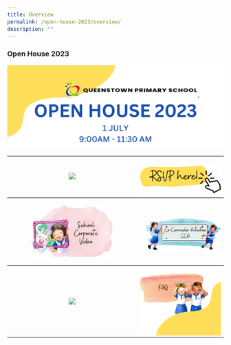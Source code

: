 ```yaml
---
title: Overview
permalink: /open-house-2023/overview/
description: ""
---
```

### **Open House 2023**

![](/images/Open%20House%202023/oh23-header.png)

<table style="width:100%">
	<tbody><tr>
		<th style="width:55%">
<p><a href="/open-house-2023/schedule/">
<img style="width:80%" src="/images/Open%20House%202023/oh23-schedule.png">
</a></p>
		</th><th style="width:60%">
<p><a href="/open-house-2023/rsvp/">
<img style="width:100%" src="/images/Open%20House%202023/oh23-rsvp.png" align="right">
	</a></p></th></tr>
		<tr>
		<th style="width:30%">
<p><a href="/open-house-2023/corpvideo/">
<img style="width:65%" src="/images/Open%20House%202023/oh23-schcorpvideo1.png">
</a></p>
		</th><th style="width:60%">
<p><a href="/open-house-2023/cca/">
<img style="width:100%" src="/images/Open%20House%202023/oh23-cca.png" align="right">
	</a></p></th></tr>
		<tr>
		<th style="width:60%">
<p><a href="/open-house-2023/facilities/">
<img style="width:80%" src="/images/Open%20House%202023/oh23-facilities1.png">
</a></p>
		</th><th style="width:40%">
<p><a href="/open-house-2023/faq/">
<img style="width:100%" src="/images/Open%20House%202023/oh23-faq.png" align="right">
	</a></p></th></tr>
</tbody></table>
